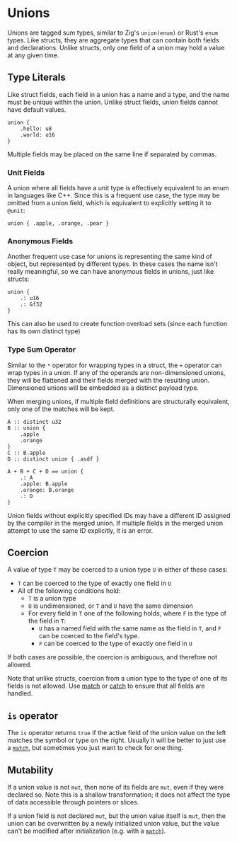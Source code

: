# Unions
Unions are tagged sum types, similar to Zig's `union(enum)` or Rust's `enum` types.  Like structs, they are aggregate types that can contain both fields and declarations.  Unlike structs, only one field of a union may hold a value at any given time.

## Type Literals
Like struct fields, each field in a union has a name and a type, and the name must be unique within the union.  Unlike struct fields, union fields cannot have default values.
```foot
union {
    .hello: u8
    .world: u16
}
```

Multiple fields may be placed on the same line if separated by commas.

### Unit Fields
A union where all fields have a unit type is effectively equivalent to an enum in languages like C++.  Since this is a frequent use case, the type may be omitted from a union field, which is equivalent to explicitly setting it to `@unit`:
```foot
union { .apple, .orange, .pear }
```

### Anonymous Fields
Another frequent use case for unions is representing the same kind of object, but represented by different types.  In these cases the name isn't really meaningful, so we can have anonymous fields in unions, just like structs:
```foot
union {
    .: u16
    .: &f32
}
```

This can also be used to create function overload sets (since each function has its own distinct type)

### Type Sum Operator
Similar to the `*` operator for wrapping types in a struct, the `+` operator can wrap types in a union.  If any of the operands are non-dimensioned unions, they will be flattened and their fields merged with the resulting union.  Dimensioned unions will be embedded as a distinct payload type.

When merging unions, if multiple field definitions are structurally equivalent, only one of the matches will be kept.
```foot
A :: distinct u32
B :: union {
    .apple
    .orange
}
C :: B.apple
D :: distinct union { .asdf }

A + B + C + D == union {
    .: A
    .apple: B.apple
    .orange: B.orange
    .: D
}
```

Union fields without explicitly specified IDs may have a different ID assigned by the compiler in the merged union.  If multiple fields in the merged union attempt to use the same ID explicitly, it is an error.

## Coercion
A value of type `T` may be coerced to a union type `U` in either of these cases:
* `T` can be coerced to the type of exactly one field in `U`
* All of the following conditions hold:
	* `T` is a union type
	* `U` is undimensioned, or `T` and `U` have the same dimension
	* For every field in `T` one of the following holds, where `F` is the type of the field in `T`:
		* `U` has a named field with the same name as the field in `T`, and `F` can be coerced to the field's type.
		* `F` can be coerced to the type of exactly one field in `U`

If both cases are possible, the coercion is ambiguous, and therefore not allowed.

Note that unlike structs, coercion from a union type to the type of one of its fields is not allowed.  Use [match](../expr/match.md) or [catch](../expr/errors.md) to ensure that all fields are handled.

## `is` operator
The `is` operator returns `true` if the active field of the union value on the left matches the symbol or type on the right.  Usually it will be better to just use a [`match`](../expr/match.md), but sometimes you just want to check for one thing.

## Mutability
If a union value is not `mut`, then none of its fields are `mut`, even if they were declared so.  Note this is a shallow transformation; it does not affect the type of data accessible through pointers or slices.

If a union field is not declared `mut`, but the union value itself is `mut`, then the union can be overwritten by a newly initialized union value, but the value can't be modified after initialization (e.g. with a [`match`](../expr/match.md)).
